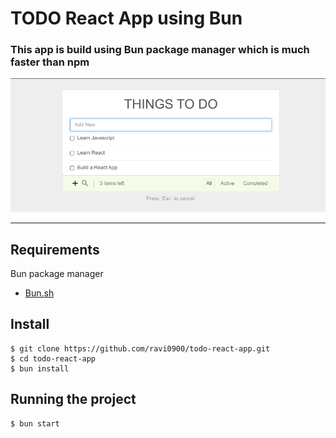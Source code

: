 # TODO React App using Bun

### This app is build using Bun package manager which is much faster than npm
![Cover Image](./image/todo.png)

---
## Requirements

Bun package manager 
* [Bun.sh](https://bun.sh/)

## Install

    $ git clone https://github.com/ravi0900/todo-react-app.git
    $ cd todo-react-app
    $ bun install


## Running the project

    $ bun start

